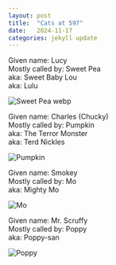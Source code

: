 ```yaml
---
layout: post
title:  "Cats at 597"
date:   2024-11-17 
categories: jekyll update
---
```


Given name: Lucy  
Mostly called by: Sweet Pea  
aka: Sweet Baby Lou  
aka: Lulu  

![Sweet Pea webp](https://i.ibb.co/LS7HqxL/Sweet-Pea-smoothed.webp)

Given name: Charles (Chucky)  
Mostly called by: Pumpkin  
aka: The Terror Monster  
aka: Terd Nickles  

![Pumpkin](https://i.ibb.co/fM5bQVD/Pumpkin.webp)

Given name: Smokey  
Mostly called by: Mo  
aka: Mighty Mo  

![Mo](https://i.ibb.co/dMjmGPh/Mo.webp)

Given name: Mr. Scruffy  
Mostly called by: Poppy  
aka: Poppy-san

![Poppy](https://i.ibb.co/m4yN3h2/Poppy.webp)  
